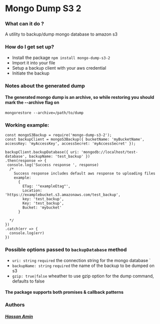 # Mongo Dump S3 2

### What can it do ?
A utility to backup/dump mongo database to amazon s3
### How do I get set up?
- Install the package
 `npm install mongo-dump-s3-2`
- Import it into your file
- Setup a backup client with your aws credential
- Initiate the backup

### Notes about the generated dump
#### The generated mongo dump is an archive, so while restoring you should mark the --archive flag on
`mongorestore --archive=/path/to/dump`
### Working example:

  ```
  const mongoS3Backup = require('mongo-dump-s3-2');
  const backupClient = mongoS3Backup({ bucketName: 'myBucketName', accessKey: 'myAccessKey', accessSecret: 'myAccessSecret' });

  backupClient.backupDatabase({ uri: 'mongodb://localhost/test-database', backupName: 'test_backup' })
  .then(response => {
   console.log('Success response ', response)
    /*
      Success response includes default aws response to uploading files
      example: 
        { 
          ETag: '"exampleEtag"',
          Location: 'https://examplebucket.s3.amazonaws.com/test_backup',
          key: 'test_backup',
          Key: 'test_backup',
          Bucket: 'mybucket' 
        }

    */
  })
  .catch(err => {
    console.log(err)
  })
  ```
### Possible options passed to `backupDatabase` method
- `uri: string` `required` the connection string for the mongo database `
- `backupName: string` `required` the name of the backup to be dumped on s3
- `gzip: true|false` wheather to use gzip option for the dump command, defaults to false
#### The package supports both promises & callback patterns

### Authors  
##### [**Hassan Amin**](https://github.com/hassanamin994)